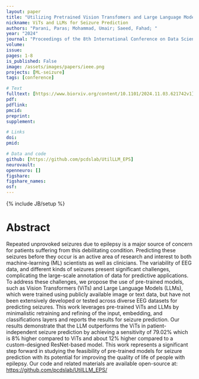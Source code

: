 ```yaml
---
layout: paper
title: "Utilizing Pretrained Vision Transfomers and Large Language Models for Epileptic Seizure Prediction"
nickname: ViTs and LLMs for Seizure Prediction
authors: "Parani, Paras; Mohammad, Umair; Saeed, Fahad; "
year: "2024"
journal: "Proceedings of the 8th International Conference on Data Science and Machine Learning (CDMA 2024)"
volume: 
issue:
pages: 1-8
is_published: False
image: /assets/images/papers/ieee.png
projects: [ML-seizure]
tags: [conference]

# Text
fulltext: [https://www.biorxiv.org/content/10.1101/2024.11.03.621742v1]
pdf:
pdflink:
pmcid:
preprint: 
supplement:

# Links
doi: 
pmid:

# Data and code
github: [https://github.com/pcdslab/UtilLLM_EPS]
neurovault:
openneuro: []
figshare:
figshare_names:
osf:
---
```

{% include JB/setup %}

# Abstract

Repeated unprovoked seizures due to epilepsy is a major source of concern for patients suffering from this debilitating condition. Predicting these seizures before they occur is an active area of research and interest to both machine-learning (ML) scientists as well as clinicians. The variability of EEG data, and different kinds of seizures present significant challenges, complicating the large-scale annotation of data for predictive applications. To address these challenges, we propose the use of pre-trained models, such as Vision Transformers (ViTs) and Large Language Models (LLMs), which were  trained using publicly available image or text data, but have not been extensively developed or tested across diverse EEG datasets for predicting seizures. This work leverages pre-trained ViTs and LLMs by minimalistic retraining and refining of the input, embedding, and classifications layers and reports the results for seizure prediction. Our results demonstrate that the LLM outperforms the ViTs in patient-independent seizure prediction by achieving a sensitivity of 79.02\% which is 8\% higher compared to ViTs and about 12\% higher compared to a custom-designed ResNet-based model. This work represents a significant step forward in studying the feasibility of pre-trained models for seizure prediction with its potential for improving the quality of life of people with epilepsy. Our code and related materials are available open-source at: https://github.com/pcdslab/UtilLLM_EPS/